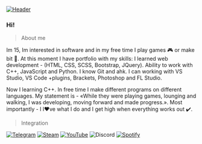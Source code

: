 [![Header](https://github.com/Stas-inside/Stas-inside/blob/main/assets/header2.png)](https://www.youtube.com/watch?v=uykVCZpi7SU&ab_channel=JohnDodd)

### Hi!

>About me

Im 15, Im interested in software and in my free time I play games 🎮 or make bit 🎵.
At this moment I have portfolio with my skills:
	I learned web development - (HTML, CSS, SCSS, Bootstrap, JQuery).
	Ability to work with C++, JavaScript and Python.
	I know Git and ahk.
	I can working with VS Studio, VS Code +plugins, Brackets, Photoshop and FL Studio.
	
Now I learning C++. In free time I make different programs on different languages.
My statement is - «While they were playing games, lounging and walking, I was developing, moving forward and made progress.».
Most importantly - I l❤️ve what I do and I get high when everything works out ✔️.

>Integration

[![Telegram](https://img.shields.io/static/v1?label=&message=Telegram&color=00B1FF&style=flat-square)](https://t.me/Mani_Fast)
[![Steam](https://img.shields.io/static/v1?label=&message=Steam&color=000000&style=flat-square)](steamcommunity.com/id/manifast/)
[![YouTube](https://img.shields.io/static/v1?label=&message=YouTube&color=FF1515&style=flat-square)](https://www.youtube.com/channel/UCKcWOEWJ1hrUW1irBZz-8xQ)
![Discord](https://img.shields.io/static/v1?label=&message=ManiFast#8021&color=7289D9&style=flat-square)
[![Spotify](https://img.shields.io/static/v1?label=&message=Spotify&color=FF1515&style=flat-square)](https://www.youtube.com/channel/UCKcWOEWJ1hrUW1irBZz-8xQ)
